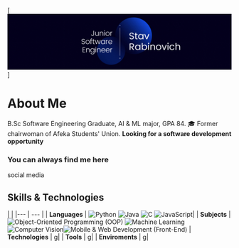 [![StavRabinovich](https://github.com/StavRabinovich/StavRabinovich/blob/main/StavRabinovich.gif)]

# About Me
B.Sc Software Engineering Graduate, AI & ML major, GPA 84. :mortar_board:
Former chairwoman of Afeka Students' Union. 
**Looking for a software development opportunity**

### You can always find me here 
social media

## Skills & Technologies
| |
|--- | --- |
| **Languages**	|   ![Python](https://img.shields.io/badge/-Python-000?&logo=Python)                    ![Java](https://img.shields.io/badge/-Java-000?&logo=Java&logoColor=007396) ![C](https://img.shields.io/badge/-C-000?&logo=C) ![JavaScript](https://img.shields.io/badge/-JavaScript-000?&logo=JavaScript)|
| **Subjects**	| ![Object-Oriented Programming (OOP)](https://img.shields.io/badge/-Object--Oriented%20Programming%20-blue) ![Machine Learning](https://img.shields.io/badge/-Machine%20Learning-blue) ![Computer Vision](https://img.shields.io/badge/-Computer%20Vision-blue)![Mobile & Web Development (Front-End)](https://img.shields.io/badge/Mobile%20%26%20Web%20Development%20(Front--End)-blue) 
| **Technologies**	| g|
| **Tools**	| g|
| **Enviroments**	| g|


<!--
**StavRabinovich/StavRabinovich** is a ✨ _special_ ✨ repository because its `README.md` (this file) appears on your GitHub profile.

Here are some ideas to get you started:

- 🔭 I’m currently working on ...
- 🌱 I’m currently learning ...
- 👯 I’m looking to collaborate on ...
- 🤔 I’m looking for help with ...
- 💬 Ask me about ...
- 📫 How to reach me: ...
- 😄 Pronouns: ...
- ⚡ Fun fact: ...
-->
